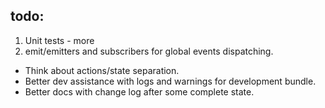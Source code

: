 ## todo:

1) Unit tests - more
2) emit/emitters and subscribers for global events dispatching.

- Think about actions/state separation.
- Better dev assistance with logs and warnings for development bundle.
- Better docs with change log after some complete state.

